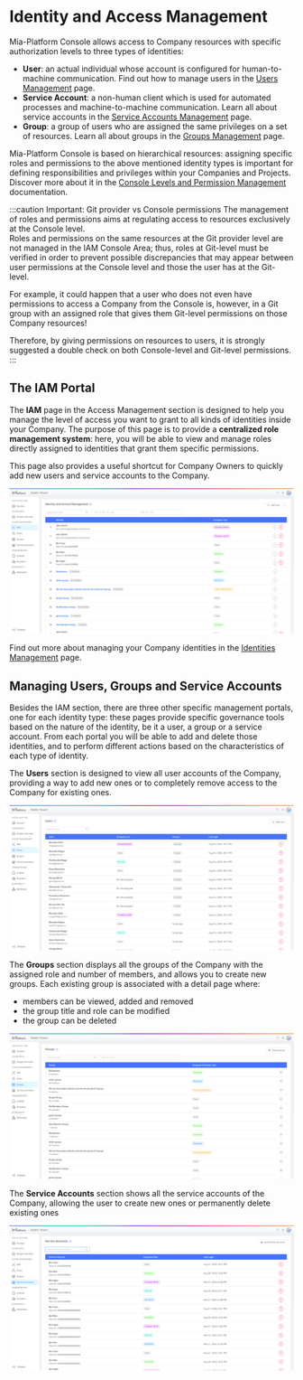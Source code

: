 # Identity and Access Management

Mia-Platform Console allows access to Company resources with specific authorization levels to three types of identities:
- **User**: an actual individual whose account is configured for human-to-machine communication. Find out how to manage users in the [Users Management](/development_suite/identity-and-access-management/manage-users.md) page. 
- **Service Account**: a non-human client which is used for automated processes and machine-to-machine communication. Learn all about service accounts in the [Service Accounts Management](/development_suite/identity-and-access-management/manage-service-accounts.md) page. 
- **Group**: a group of users who are assigned the same privileges on a set of resources. Learn all about groups in the [Groups Management](/development_suite/identity-and-access-management/manage-groups.md) page. 

Mia-Platform Console is based on hierarchical resources: assigning specific roles and permissions to the above mentioned identity types is important for defining responsibilities and privileges within your Companies and Projects. Discover more about it in the [Console Levels and Permission Management](/development_suite/identity-and-access-management/console-levels-and-permission-management.md) documentation.

:::caution Important: Git provider vs Console permissions
The management of roles and permissions aims at regulating access to resources exclusively at the Console level.  
Roles and permissions on the same resources at the Git provider level are not managed in the IAM Console Area; thus, roles at Git-level must be verified in order to prevent possible discrepancies that may appear between user permissions at the Console level and those the user has at the Git-level.

For example, it could happen that a user who does not even have permissions to access a Company from the Console is, however, in a Git group with an assigned role that gives them Git-level permissions on those Company resources!

Therefore, by giving permissions on resources to users, it is strongly suggested a double check on both Console-level and Git-level permissions.
:::

## The IAM Portal

The **IAM** page in the Access Management section is designed to help you manage the level of access you want to grant to all kinds of identities inside your Company. The purpose of this page is to provide a **centralized role management system**: here, you will be able to view and manage roles directly assigned to identities that grant them specific permissions. 

This page also provides a useful shortcut for Company Owners to quickly add new users and service accounts to the Company.

![IAM portal](./img/manage-identities/company-identities.png)

Find out more about managing your Company identities in the [Identities Management](/development_suite/identity-and-access-management/manage-identities.md) page. 

## Managing Users, Groups and Service Accounts

Besides the IAM section, there are three other specific management portals, one for each identity type: these pages provide specific governance tools based on the nature of the identity, be it a user, a group or a service account. From each portal you will be able to add and delete those identities, and to perform different actions based on the characteristics of each type of identity.

The **Users** section is designed to view all user accounts of the Company, providing a way to add new ones or to completely remove access to the Company for existing ones.

![Users portal](./img/manage-users/users-portal.png)

The **Groups** section displays all the groups of the Company with the assigned role and number of members, and allows you to create new groups. Each existing group is associated with a detail page where:
- members can be viewed, added and removed
- the group title and role can be modified
- the group can be deleted

![Groups portal](./img/manage-groups/groups-portal.png)

The **Service Accounts** section shows all the service accounts of the Company, allowing the user to create new ones or permanently delete existing ones

![Service accounts portal](./img/manage-service-accounts/service-accounts-portal.png)